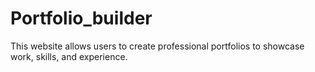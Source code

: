 # Portfolio_builder
This website allows users to create professional portfolios to showcase work, skills, and experience.
